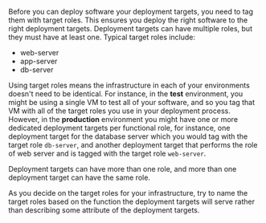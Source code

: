 Before you can deploy software your deployment targets, you need to tag them with target roles. This ensures you deploy the right software to the right deployment targets. Deployment targets can have multiple roles, but they must have at least one. Typical target roles include:

- web-server
- app-server
- db-server

Using target roles means the infrastructure in each of your environments doesn't need to be identical. For instance, in the **test** environment, you might be using a single VM to test all of your software, and so you tag that VM with all of the target roles you use in your deployment process. However, in the **production** environment you might have one or more dedicated deployment targets per functional role, for instance, one deployment target for the database server which you would tag with the target role `db-server`, and another deployment target that performs the role of web server and is tagged with the target role `web-server`.

Deployment targets can have more than one role, and more than one deployment target can have the same role.

As you decide on the target roles for your infrastructure, try to name the target roles based on the function the deployment targets will serve rather than describing some attribute of the deployment targets.
